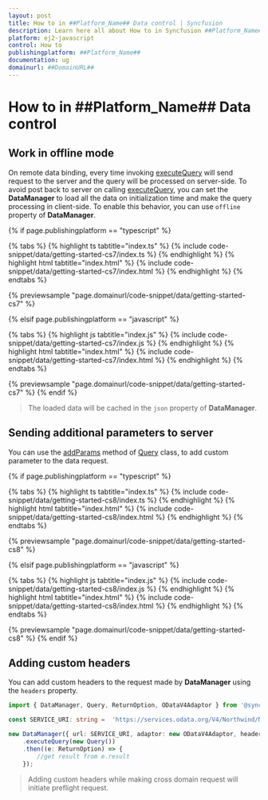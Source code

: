 ```yaml
---
layout: post
title: How to in ##Platform_Name## Data control | Syncfusion
description: Learn here all about How to in Syncfusion ##Platform_Name## Data control of Syncfusion Essential JS 2 and more.
platform: ej2-javascript
control: How to 
publishingplatform: ##Platform_Name##
documentation: ug
domainurl: ##DomainURL##
---
```


# How to in ##Platform_Name## Data control

## Work in offline mode

On remote data binding, every time invoking [executeQuery](../api/data/dataManager/#executequery) will send request to the server and the query will be processed on server-side. To avoid post back to server on calling [executeQuery](../api/data/dataManager/#executequery), you can set the **DataManager** to load all the data on initialization time and make the query processing in client-side. To enable this behavior, you can use `offline` property of **DataManager**.

{% if page.publishingplatform == "typescript" %}

 {% tabs %}
{% highlight ts tabtitle="index.ts" %}
{% include code-snippet/data/getting-started-cs7/index.ts %}
{% endhighlight %}
{% highlight html tabtitle="index.html" %}
{% include code-snippet/data/getting-started-cs7/index.html %}
{% endhighlight %}
{% endtabs %}
        
{% previewsample "page.domainurl/code-snippet/data/getting-started-cs7" %}

{% elsif page.publishingplatform == "javascript" %}

{% tabs %}
{% highlight js tabtitle="index.js" %}
{% include code-snippet/data/getting-started-cs7/index.js %}
{% endhighlight %}
{% highlight html tabtitle="index.html" %}
{% include code-snippet/data/getting-started-cs7/index.html %}
{% endhighlight %}
{% endtabs %}

{% previewsample "page.domainurl/code-snippet/data/getting-started-cs7" %}
{% endif %}

> The loaded data will be cached in the `json` property of **DataManager**.

## Sending additional parameters to server

You can use the [addParams](../api/data/query/#addparams) method of [Query](../api/data/query) class, to add custom parameter to the data request.

{% if page.publishingplatform == "typescript" %}

 {% tabs %}
{% highlight ts tabtitle="index.ts" %}
{% include code-snippet/data/getting-started-cs8/index.ts %}
{% endhighlight %}
{% highlight html tabtitle="index.html" %}
{% include code-snippet/data/getting-started-cs8/index.html %}
{% endhighlight %}
{% endtabs %}
        
{% previewsample "page.domainurl/code-snippet/data/getting-started-cs8" %}

{% elsif page.publishingplatform == "javascript" %}

{% tabs %}
{% highlight js tabtitle="index.js" %}
{% include code-snippet/data/getting-started-cs8/index.js %}
{% endhighlight %}
{% highlight html tabtitle="index.html" %}
{% include code-snippet/data/getting-started-cs8/index.html %}
{% endhighlight %}
{% endtabs %}

{% previewsample "page.domainurl/code-snippet/data/getting-started-cs8" %}
{% endif %}

## Adding custom headers

You can add custom headers to the request made by **DataManager** using the `headers` property.

```ts
import { DataManager, Query, ReturnOption, ODataV4Adaptor } from '@syncfusion/ej2-data';

const SERVICE_URI: string =  'https://services.odata.org/V4/Northwind/Northwind.svc/Orders/';

new DataManager({ url: SERVICE_URI, adaptor: new ODataV4Adaptor, headers:[{ 'syncfusion': 'true' }] })
    .executeQuery(new Query())
    .then((e: ReturnOption) => {
        //get result from e.result
    });

```

> Adding custom headers while making cross domain request will initiate preflight request.